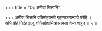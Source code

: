 +++
title = "04 अमीषां चित्तानि"

+++
अमीषां चित्तानि प्रतिमोहयन्ती गृहाणाङ्गान्यप्वे परेहि ।  
अभि प्रेहि निर्दह हृत्सु शोकैर्ग्राह्यामित्रांस्तमसा विध्य शत्रून् ॥ ५ ॥